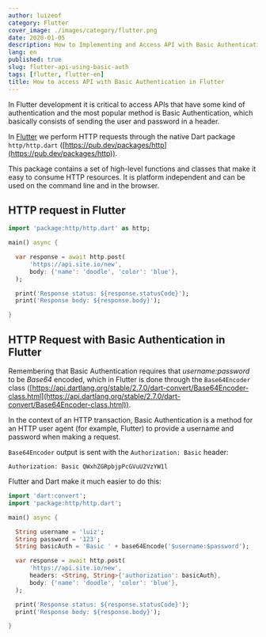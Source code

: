 ```yaml
---
author: luizeof
category: Flutter
cover_image: ./images/category/flutter.png
date: 2020-01-05
description: How to Implementing and Access API with Basic Authentication in Flutter
lang: en
published: true
slug: flutter-api-using-basic-auth
tags: [flutter, flutter-en]
title: How to access API with Basic Authentication in Flutter
---
```


In Flutter development it is critical to access APIs that have some kind of authentication and the most popular method is Basic Authentication, which basically consists of sending the user and password in a header.

In [Flutter](/categories/flutter/) we perform HTTP requests through the native Dart package `http/http.dart` ([https://pub.dev/packages/http](https://pub.dev/packages/http)).

This package contains a set of high-level functions and classes that make it easy to consume HTTP resources. It is platform independent and can be used on the command line and in the browser.

## HTTP request in Flutter

```dart
import 'package:http/http.dart' as http;

main() async {

  var response = await http.post(
      'https://api.site.io/new',
      body: {'name': 'doodle', 'color': 'blue'},
  );

  print('Response status: ${response.statusCode}');
  print('Response body: ${response.body}');

}
```

## HTTP Request with Basic Authentication in Flutter

Remembering that Basic Authentication requires that _username:password_ to be _Base64_ encoded, which in Flutter is done through the `Base64Encoder` class ([https://api.dartlang.org/stable/2.7.0/dart-convert/Base64Encoder-class.html](https://api.dartlang.org/stable/2.7.0/dart-convert/Base64Encoder-class.html)).

In the context of an HTTP transaction, Basic Authentication is a method for an HTTP user agent (for example, Flutter) to provide a username and password when making a request.

`Base64Encoder` output is sent with the `Authorization: Basic` header:

```
Authorization: Basic QWxhZGRpbjpPcGVuU2VzYW1l
```

Flutter and Dart make it much easier to do this:

```dart
import 'dart:convert';
import 'package:http/http.dart';

main() async {

  String username = 'luiz';
  String password = '123';
  String basicAuth = 'Basic ' + base64Encode('$username:$password');

  var response = await http.post(
      'https://api.site.io/new',
      headers: <String, String>{'authorization': basicAuth},
      body: {'name': 'doodle', 'color': 'blue'},
  );

  print('Response status: ${response.statusCode}');
  print('Response body: ${response.body}');

}
```